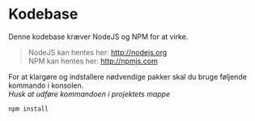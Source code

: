 # Kodebase

Denne kodebase kræver NodeJS og NPM for at virke.

>NodeJS kan hentes her: http://nodejs.org  
>NPM kan hentes her: http://npmjs.com

For at klargøre og indstallere nødvendige pakker skal du bruge føljende kommando i konsolen.  
*Husk at udføre kommandoen i projektets mappe*
```console
npm install
```